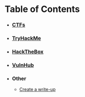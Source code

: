 # Table of Contents <br>

 - ### [CTFs](./CTF)
 - ### [TryHackMe](./TryHackMe)
 - ### [HackTheBox](./HackTheBox)
 - ### [VulnHub](./VulnHub)
 - ### Other
   - [Create a write-up](./add_writeup.md)

